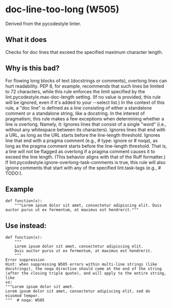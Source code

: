 # doc-line-too-long (W505)
Derived from the pycodestyle linter.
## What it does
Checks for doc lines that exceed the specified maximum character length.
## Why is this bad?
For flowing long blocks of text (docstrings or comments), overlong lines
can hurt readability. PEP 8, for example, recommends that such lines be
limited to 72 characters, while this rule enforces the limit specified by
the lint.pycodestyle.max-doc-length setting. (If no value is provided, this
rule will be ignored, even if it's added to your --select list.)
In the context of this rule, a "doc line" is defined as a line consisting
of either a standalone comment or a standalone string, like a docstring.
In the interest of pragmatism, this rule makes a few exceptions when
determining whether a line is overlong. Namely, it:
Ignores lines that consist of a single "word" (i.e., without any
    whitespace between its characters).
Ignores lines that end with a URL, as long as the URL starts before
    the line-length threshold.
Ignores line that end with a pragma comment (e.g., # type: ignore
    or # noqa), as long as the pragma comment starts before the
    line-length threshold. That is, a line will not be flagged as
    overlong if a pragma comment causes it to exceed the line length.
    (This behavior aligns with that of the Ruff formatter.)
If lint.pycodestyle.ignore-overlong-task-comments is true, this rule will
also ignore comments that start with any of the specified lint.task-tags
(e.g., # TODO:).
## Example
```
def function(x):
    """Lorem ipsum dolor sit amet, consectetur adipiscing elit. Duis auctor purus ut ex fermentum, at maximus est hendrerit."""
```
## Use instead:
```
def function(x):
    """
    Lorem ipsum dolor sit amet, consectetur adipiscing elit.
    Duis auctor purus ut ex fermentum, at maximus est hendrerit.
    """
Error suppression
Hint: when suppressing W505 errors within multi-line strings (like
docstrings), the noqa directive should come at the end of the string
(after the closing triple quote), and will apply to the entire string, like
so:
"""Lorem ipsum dolor sit amet.
Lorem ipsum dolor sit amet, consectetur adipiscing elit, sed do eiusmod tempor.
"""  # noqa: W505
```